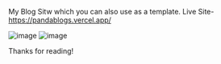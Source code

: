 My Blog Sitw which you can also use as a template.
Live Site- https://pandablogs.vercel.app/

![image](https://user-images.githubusercontent.com/89985177/181924943-1dfab953-5b7b-41da-aba3-13962bcac7a8.png)
![image](https://user-images.githubusercontent.com/89985177/181924956-9f1c1aa6-27d7-4f7c-872e-8994e87b91f9.png)

Thanks for reading!
